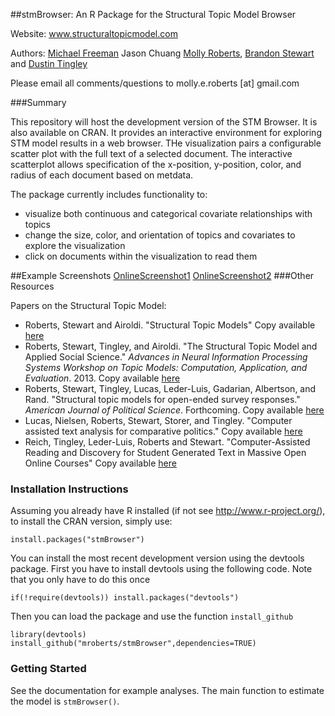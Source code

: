 ##stmBrowser: An R Package for the Structural Topic Model Browser

Website: www.structuraltopicmodel.com

Authors: [Michael Freeman](http://mfviz.com) Jason Chuang [Molly Roberts](http://margaretroberts.net), [Brandon Stewart](http://scholar.harvard.edu/bstewart) and [Dustin Tingley](http://scholar.harvard.edu/dtingley)

Please email all comments/questions to molly.e.roberts [at] gmail.com

###Summary

This repository will host the development version of the STM Browser.  It is also available on CRAN. It provides an interactive environment for exploring STM model results in a web browser.  THe visualization pairs a configurable scatter plot with the full text of a selected document.  The interactive scatterplot allows specification of the x-position, y-position, color, and radius of each document based on metdata.  

The package currently includes functionality to:
* visualize both continuous and categorical covariate relationships with topics
* change the size, color, and orientation of topics and covariates to explore the visualization
* click on documents within the visualization to read them

##Example Screenshots
[OnlineScreenshot1](https://raw.githubusercontent.com/mroberts/stmBrowser/master/inst/stm-viz-master/OnlineScreenshot1.png)
[OnlineScreenshot2](https://raw.githubusercontent.com/mroberts/stmBrowser/master/inst/stm-viz-master/OnlineScreenshot2.png)
###Other Resources

Papers on the Structural Topic Model:
* Roberts, Stewart and Airoldi. "Structural Topic Models" Copy available [here](http://scholar.harvard.edu/files/bstewart/files/stm.pdf)
* Roberts, Stewart, Tingley, and Airoldi. "The Structural Topic Model and Applied Social Science." *Advances in Neural Information Processing Systems Workshop on Topic Models: Computation, Application, and Evaluation*. 2013. Copy available [here](http://scholar.harvard.edu/files/bstewart/files/stmnips2013.pdf)
* Roberts, Stewart, Tingley, Lucas, Leder-Luis, Gadarian, Albertson, and Rand. "Structural topic models for open-ended survey responses." *American Journal of Political Science*. Forthcoming. Copy available [here](http://scholar.harvard.edu/files/dtingley/files/topicmodelsopenendedexperiments.pdf)
* Lucas, Nielsen, Roberts, Stewart, Storer, and Tingley. "Computer assisted text analysis for comparative politics." Copy available [here](http://scholar.harvard.edu/files/dtingley/files/comparativepoliticstext.pdf)
* Reich, Tingley, Leder-Luis, Roberts and Stewart.  "Computer-Assisted Reading and Discovery for Student Generated Text in Massive Open Online Courses" Copy available [here](http://scholar.harvard.edu/files/dtingley/files/educationwriteup.pdf)

### Installation Instructions
Assuming you already have R installed (if not see http://www.r-project.org/),
to install the CRAN version, simply use:
```
install.packages("stmBrowser")
```
You can install the most recent development version using the devtools package.  First you have 
to install devtools using the following code.  Note that you only have to do this once
```  
if(!require(devtools)) install.packages("devtools")
```   
Then you can load the package and use the function `install_github`

```
library(devtools)
install_github("mroberts/stmBrowser",dependencies=TRUE)
```

### Getting Started
See the documentation for example analyses.  The main function to estimate the model is `stmBrowser()`. 